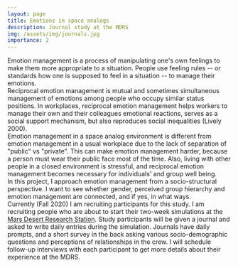 ```yaml
---
layout: page
title: Emotions in space analogs
description: Journal study at the MDRS
img: /assets/img/journals.jpg
importance: 2
---
```

	
Emotion management is a process of manipulating one's own feelings to make them more appropriate to a situation. People use feeling rules -- or standards how one is supposed to feel in a situation -- to manage their emotions.   
Reciprocal emotion management is mutual and sometimes simultaneous management of emotions among people who occupy similar status positions. In workplaces, reciprocal emotion management helps workers to manage their own and their colleagues emotional reactions, serves as a social support mechanism, but also reproduces social inequalities (Lively 2000).  
Emotion management in a space analog environment is different from emotion management in a usual workplace due to the lack of separation of "public" vs "private". This can make emotion management harder, because a person must wear their public face most of the time. Also, living with other people in a closed environment is stressful, and reciprocal emotion management becomes necessary for individuals' and group well being.   
In this project, I approach emotion management from a socio-structural perspective. I want to see whether gender, perceived group hierarchy and emotion management are connected, and if yes, in what ways.  
Currently (Fall 2020) I am recruiting participants for this study. I am recruiting people who are about to start their two-week simulations at the [Mars Desert Research Station](http://mdrs.marssociety.org/). Study participants will be given a journal and asked to write daily entries during the simulation. Journals have daily prompts, and a short survey in the back asking various socio-demographic questions and perceptions of relationships in the crew.  I will schedule follow-up interviews with each participant to get more details about their experience at the MDRS.  
